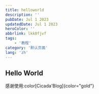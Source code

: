 ```yaml
---
title: helloworld
description: ''
pubDate: Jul 1 2023
updatedDate: Jul 1 2023
heroColor: ''
abbrlink: lkk0fjvf
tags: 
    - '教程'
category: '默认页面'
lang: 'zh'
---
```


## Hello World

感谢使用:color[Cicada'Blog]{color="gold"}